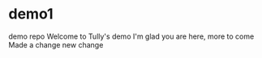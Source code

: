 # demo1
demo repo
Welcome to Tully's demo
I'm glad you are here, more to come
Made a change
new change
